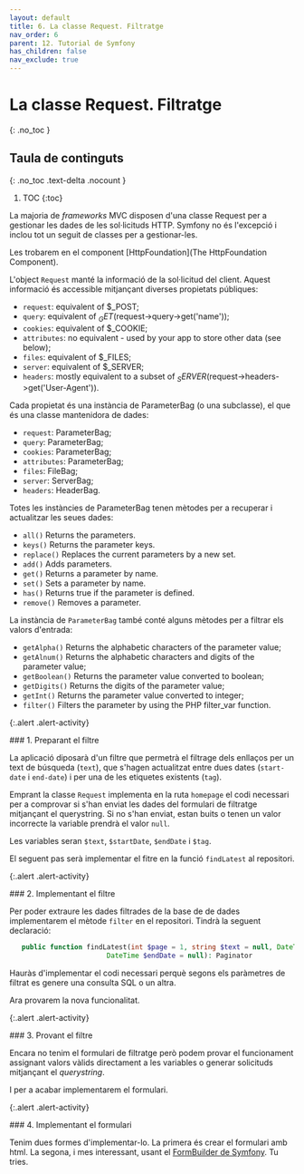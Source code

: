```yaml
---
layout: default
title: 6. La classe Request. Filtratge
nav_order: 6
parent: 12. Tutorial de Symfony
has_children: false 
nav_exclude: true
---
```


# La classe Request. Filtratge
{: .no_toc }


## Taula de continguts
{: .no_toc .text-delta  .nocount }

1. TOC
{:toc}

La majoria de _frameworks_ MVC disposen d'una classe Request per a gestionar les dades de les sol·licituds HTTP. Symfony no és l'excepció i inclou tot un seguit de classes per a gestionar-les.


Les trobarem en el component [HttpFoundation](The HttpFoundation Component).

L'object `Request` manté la informació de la sol·licitud del client. Aquest informació és accessible mitjançant diverses propietats públiques:

 * `request`: equivalent of $_POST;
 * `query`: equivalent of $_GET ($request->query->get('name'));
 * `cookies`: equivalent of $_COOKIE;
 * `attributes`: no equivalent - used by your app to store other data (see below);
 * `files`: equivalent of $_FILES;
 * `server`: equivalent of $_SERVER;
 * `headers`: mostly equivalent to a subset of $_SERVER ($request->headers->get('User-Agent')).

Cada propietat és una instància de ParameterBag (o una subclasse), el que és una classe mantenidora de dades:

 * `request`: ParameterBag;
 * `query`: ParameterBag;
 * `cookies`: ParameterBag;
 * `attributes`: ParameterBag;
 * `files`: FileBag;
 * `server`: ServerBag;
 * `headers`: HeaderBag.

Totes les instàncies de ParameterBag tenen mètodes per a recuperar i actualitzar les seues dades:

 * `all()`
   Returns the parameters.
 * `keys()`
   Returns the parameter keys.
 * `replace()`
   Replaces the current parameters by a new set.
 * `add()`
   Adds parameters.
 * `get()`
   Returns a parameter by name.
 * `set()`
   Sets a parameter by name.
 * `has()`
   Returns true if the parameter is defined.
 * `remove()`
   Removes a parameter.

La instància de `ParameterBag` també conté alguns mètodes per a filtrar els valors d'entrada:

 * `getAlpha()`
    Returns the alphabetic characters of the parameter value;
 * `getAlnum()`
    Returns the alphabetic characters and digits of the parameter value;
 * `getBoolean()`
    Returns the parameter value converted to boolean;
 * `getDigits()`
    Returns the digits of the parameter value;
 * `getInt()`
    Returns the parameter value converted to integer;
 * `filter()`
    Filters the parameter by using the PHP filter_var function.

{:.alert .alert-activity}
<div markdown="1">
### 1. Preparant el filtre

La aplicació diposarà d'un filtre que permetrà el filtrage dels enllaços per un text de búsqueda (`text`), que s'hagen actualitzat entre dues dates (`start-date` i `end-date`) i per una de les etiquetes existents (`tag`).

Emprant la classe `Request` implementa en la ruta `homepage` el codi necessari per a comprovar si s'han enviat les dades del formulari de filtratge mitjançant el querystring. Si no s'han enviat, estan buits o tenen un valor incorrecte la variable prendrà el valor `null`.

Les variables seran `$text`, `$startDate`, `$endDate` i `$tag`.
</div>

El seguent pas serà implementar el fitre en la funció `findLatest` al repositori.

{:.alert .alert-activity}
<div markdown="1">
### 2. Implementant el filtre

Per poder extraure les dades filtrades de la base de de dades implementarem el mètode `filter` en el repositori. Tindrà la seguent declaració:
```php
   public function findLatest(int $page = 1, string $text = null, DateTime $startDate = null, 
                        DateTime $endDate = null): Paginator
```
Hauràs d'implementar el codi necessari perquè segons els paràmetres de filtrat es genere una consulta SQL o un altra.
</div>

Ara provarem la nova funcionalitat.

{:.alert .alert-activity}
<div markdown="1">
### 3. Provant el filtre

Encara no tenim el formulari de filtratge però podem provar el funcionament assignant valors vàlids directament a les variables o generar solicituds mitjançant el _querystring_.
</div>

I per a acabar implementarem el formulari.

{:.alert .alert-activity}
<div markdown="1">
### 4. Implementant el formulari

Tenim dues formes d'implementar-lo. La primera és crear el formulari amb html. La segona, i mes interessant, usant el [FormBuilder de Symfony](https://symfony.com/doc/current/form/without_class.html). Tu tries.
</div>
